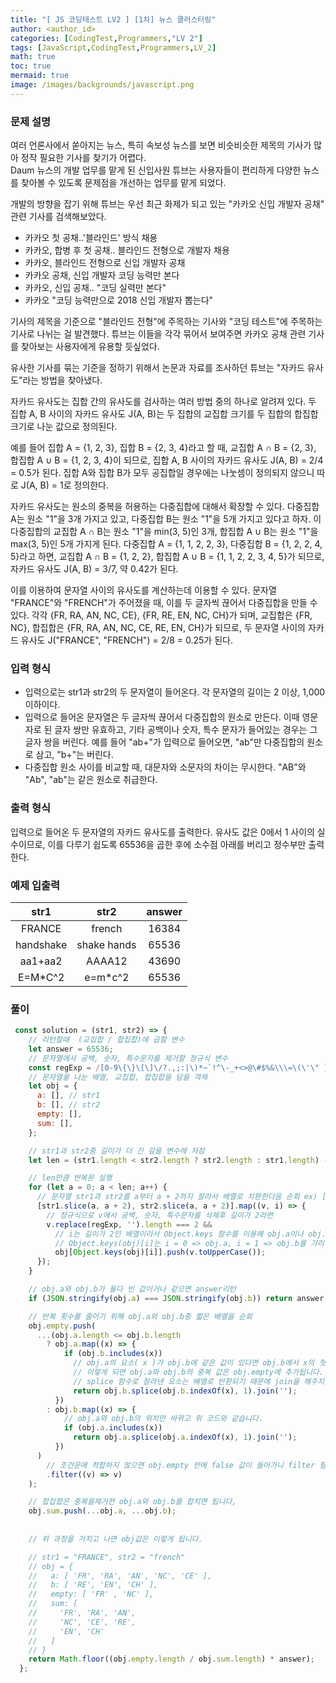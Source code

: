 ```yaml
---
title: "[ JS 코딩테스트 LV2 ] [1차] 뉴스 클러스터링"
author: <author_id>
categories: [CodingTest,Programmers,"LV 2"]
tags: [JavaScript,CodingTest,Programmers,LV_2]
math: true
toc: true
mermaid: true
image: /images/backgrounds/javascript.png
---
```




### 문제 설명
여러 언론사에서 쏟아지는 뉴스, 특히 속보성 뉴스를 보면 비슷비슷한 제목의 기사가 많아 정작 필요한 기사를 찾기가 어렵다.   
Daum 뉴스의 개발 업무를 맡게 된 신입사원 튜브는 사용자들이 편리하게 다양한 뉴스를 찾아볼 수 있도록 문제점을 개선하는 업무를 맡게 되었다.

개발의 방향을 잡기 위해 튜브는 우선 최근 화제가 되고 있는 "카카오 신입 개발자 공채" 관련 기사를 검색해보았다.

- 카카오 첫 공채..'블라인드' 방식 채용
- 카카오, 합병 후 첫 공채.. 블라인드 전형으로 개발자 채용
- 카카오, 블라인드 전형으로 신입 개발자 공채
- 카카오 공채, 신입 개발자 코딩 능력만 본다
- 카카오, 신입 공채.. "코딩 실력만 본다"
- 카카오 "코딩 능력만으로 2018 신입 개발자 뽑는다"

기사의 제목을 기준으로 "블라인드 전형"에 주목하는 기사와 "코딩 테스트"에 주목하는 기사로 나뉘는 걸 발견했다. 튜브는 이들을 각각 묶어서 보여주면 카카오 공채 관련 기사를 찾아보는 사용자에게 유용할 듯싶었다.

유사한 기사를 묶는 기준을 정하기 위해서 논문과 자료를 조사하던 튜브는 "자카드 유사도"라는 방법을 찾아냈다.

자카드 유사도는 집합 간의 유사도를 검사하는 여러 방법 중의 하나로 알려져 있다. 두 집합 A, B 사이의 자카드 유사도 J(A, B)는 두 집합의 교집합 크기를 두 집합의 합집합 크기로 나눈 값으로 정의된다.

예를 들어 집합 A = {1, 2, 3}, 집합 B = {2, 3, 4}라고 할 때, 교집합 A ∩ B = {2, 3}, 합집합 A ∪ B = {1, 2, 3, 4}이 되므로, 집합 A, B 사이의 자카드 유사도 J(A, B) = 2/4 = 0.5가 된다. 집합 A와 집합 B가 모두 공집합일 경우에는 나눗셈이 정의되지 않으니 따로 J(A, B) = 1로 정의한다.

자카드 유사도는 원소의 중복을 허용하는 다중집합에 대해서 확장할 수 있다. 다중집합 A는 원소 "1"을 3개 가지고 있고, 다중집합 B는 원소 "1"을 5개 가지고 있다고 하자. 이 다중집합의 교집합 A ∩ B는 원소 "1"을 min(3, 5)인 3개, 합집합 A ∪ B는 원소 "1"을 max(3, 5)인 5개 가지게 된다. 다중집합 A = {1, 1, 2, 2, 3}, 다중집합 B = {1, 2, 2, 4, 5}라고 하면, 교집합 A ∩ B = {1, 2, 2}, 합집합 A ∪ B = {1, 1, 2, 2, 3, 4, 5}가 되므로, 자카드 유사도 J(A, B) = 3/7, 약 0.42가 된다.

이를 이용하여 문자열 사이의 유사도를 계산하는데 이용할 수 있다. 문자열 "FRANCE"와 "FRENCH"가 주어졌을 때, 이를 두 글자씩 끊어서 다중집합을 만들 수 있다. 각각 {FR, RA, AN, NC, CE}, {FR, RE, EN, NC, CH}가 되며, 교집합은 {FR, NC}, 합집합은 {FR, RA, AN, NC, CE, RE, EN, CH}가 되므로, 두 문자열 사이의 자카드 유사도 J("FRANCE", "FRENCH") = 2/8 = 0.25가 된다.

### 입력 형식
- 입력으로는 str1과 str2의 두 문자열이 들어온다. 각 문자열의 길이는 2 이상, 1,000 이하이다.
- 입력으로 들어온 문자열은 두 글자씩 끊어서 다중집합의 원소로 만든다. 이때 영문자로 된 글자 쌍만 유효하고, 기타 공백이나 숫자, 특수 문자가 들어있는 경우는 그 글자 쌍을 버린다. 예를 들어 "ab+"가 입력으로 들어오면, "ab"만 다중집합의 원소로 삼고, "b+"는 버린다.
- 다중집합 원소 사이를 비교할 때, 대문자와 소문자의 차이는 무시한다. "AB"와 "Ab", "ab"는 같은 원소로 취급한다.

### 출력 형식
입력으로 들어온 두 문자열의 자카드 유사도를 출력한다. 유사도 값은 0에서 1 사이의 실수이므로, 이를 다루기 쉽도록 65536을 곱한 후에 소수점 아래를 버리고 정수부만 출력한다.

### 예제 입출력

|str1|	str2|	answer|
|:--:|:--:|:--:|
|FRANCE|	french|	16384|
|handshake	|shake hands|	65536|
|aa1+aa2|	AAAA12	|43690|
|E=M*C^2	|e=m*c^2	|65536|

### 풀이

```javascript
 const solution = (str1, str2) => {
    // 리턴할때  (교집합 / 합집합)에 곱할 변수
    let answer = 65536;
    // 문자열에서 공백, 숫자, 특수문자를 제거할 정규식 변수
    const regExp = /[0-9\{\}\[\]\/?.,;:|\)*~`!^\-_+<>@\#$%&\\\=\(\'\" ]/g;
    // 문자열을 나눈 배열, 교집합, 합집합을 담을 객체
    let obj = {
      a: [], // str1
      b: [], // str2
      empty: [],
      sum: [],
    };

    // str1과 str2중 길이가 더 긴 갚을 변수에 저장
    let len = (str1.length < str2.length ? str2.length : str1.length) - 1;

    // len만큼 반복문 실행
    for (let a = 0; a < len; a++) {
      // 문자열 str1과 str2를 a부터 a + 2까지 잘라서 배열로 치환한다음 순회 ex) [str1 = "FR", str2 = "fr" ]
      [str1.slice(a, a + 2), str2.slice(a, a + 2)].map((v, i) => {
        // 정규식으로 v에서 공백, 숫자, 특수문자를 삭제후 길이가 2라면
        v.replace(regExp, '').length === 2 &&
          // i는 길이가 2인 배열이라서 Object.keys 함수를 이용해 obj.a이나 obj.b에 대문자로 치환해서 추가해줍니다
          // Object.keys(obj)[i]는 i = 0 => obj.a, i = 1 => obj.b를 가리킵니다.
          obj[Object.keys(obj)[i]].push(v.toUpperCase());
      });
    }

    // obj.a와 obj.b가 둘다 빈 값이거나 같으면 answer리턴
    if (JSON.stringify(obj.a) === JSON.stringify(obj.b)) return answer;

    // 반복 횟수를 줄이기 위해 obj.a와 obj.b중 짧은 배열을 순회
    obj.empty.push(
      ...(obj.a.length <= obj.b.length
        ? obj.a.map((x) => {
            if (obj.b.includes(x))
              // obj.a의 요소( x )가 obj.b에 같은 값이 있다면 obj.b에서 x의 첫 번째 인덱스를 찾아 obj.empty 안에 넣어줍니다.
              // 이렇게 되면 obj.a와 obj.b의 중복 값은 obj.empty에 추가됩니다.
              // splice 함수로 잘라낸 요소는 배열로 반환되기 때문에 join을 해주지 않으면 obj.empty는 이차원 배열이 됩니다.
              return obj.b.splice(obj.b.indexOf(x), 1).join('');
          })
        : obj.b.map((x) => {
            // obj.a와 obj.b의 위치만 바뀌고 위 코드와 같습니다.
            if (obj.a.includes(x))
              return obj.a.splice(obj.a.indexOf(x), 1).join('');
          })
      )
        // 조건문에 적합하지 않으면 obj.empty 안에 false 값이 들어가니 filter 함수로 제거
        .filter((v) => v)
    );

    // 합집합은 중복을제거한 obj.a와 obj.b를 합치면 됩니다,
    obj.sum.push(...obj.a, ...obj.b);
   
   
    // 위 과정을 거치고 나면 obj값은 이렇게 됩니다.

    // str1 = "FRANCE", str2 = "french"
    // obj = {
    //   a: [ 'FR', 'RA', 'AN', 'NC', 'CE' ],
    //   b: [ 'RE', 'EN', 'CH' ],
    //   empty: [ 'FR' , 'NC' ],
    //   sum: [
    //     'FR', 'RA', 'AN',
    //     'NC', 'CE', 'RE',
    //     'EN', 'CH'
    //   ]
    // }
    return Math.floor((obj.empty.length / obj.sum.length) * answer);
  };
```
